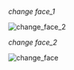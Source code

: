 *change face_1*

![change_face_2](https://github.com/noriakeivanfard/artificial_intelligence/assets/137643989/0d4d9c43-57bb-4685-9f36-750fe20da913)

*change face_2*

![change_face](https://github.com/noriakeivanfard/artificial_intelligence/assets/137643989/5dece102-de3c-4451-ac2c-a89645b7fd53)
